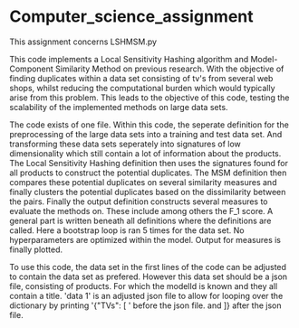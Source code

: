 # Computer_science_assignment
This assignment concerns LSHMSM.py

This code implements a Local Sensitivity Hashing algorithm and Model-Component Similarity Method on previous research.
With the objective of finding duplicates within a data set consisting of tv's from several web shops, whilst reducing the computational burden which would typically arise from this problem. This leads to the objective of this code, testing the scalability of the implemented methods on large data sets.

The code exists of one file. Within this code, the seperate definition for the preprocessing of the large data sets into a training and test data set. And transforming these data sets seperately into signatures of low dimensionality which still contain a lot of information about the products. The Local Sensitivity Hashing definition then uses the signatures found for all products to construct the potential duplicates. The MSM definition then compares these potential duplicates on several similarity measures and finally clusters the potential duplicates based on the dissimilarity between the pairs. Finally the output definition constructs several measures to evaluate the methods on. These include among others the F_1 score. 
A general part is written beneath all definitions where the definitions are called. Here a bootstrap loop is ran 5 times for the data set. No hyperparameters are optimized within the model. 
Output for measures is finally plotted.

To use this code, the data set in the first lines of the code can be adjusted to contain the data set as prefered. However this data set should be a json file, consisting of products. For which the modelId is known and they all contain a title.
'data 1' is an adjusted json file to allow for looping over the dictionary by printing '{"TVs": [ ' before the json file. and ]} after the json file.
